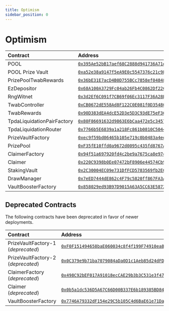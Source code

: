 ```yaml
---
title: Optimism
sidebar_position: 0
---
```


# Optimism

| Contract | Address |
| :--- | :--- |
| POOL | [`0x395Ae52bB17aef68C2888d941736A71dC6d4e125`](https://optimistic.etherscan.io/address/0x395Ae52bB17aef68C2888d941736A71dC6d4e125) |
| POOL Prize Vault | [`0xa52e38a9147f5eA9E0c5547376c21c9E3F3e5e1f`](https://optimistic.etherscan.io/address/0xa52e38a9147f5eA9E0c5547376c21c9E3F3e5e1f) |
| PrizePoolTwabRewards | [`0x36bE31E7acD4B0D755BCc7858ef04848A3eC66c6`](https://optimistic.etherscan.io/address/0x36bE31E7acD4B0D755BCc7858ef04848A3eC66c6) |
| EzDepositor | [`0x68A100A3729Fc04ab26Fb4C0862Df22CEec2f18B`](https://optimistic.etherscan.io/address/0x68A100A3729Fc04ab26Fb4C0862Df22CEec2f18B) |
| RngWitnet | [`0x3d2Ef6C091f7CB69f06Ec3117F36A28BC596aa7B`](https://optimistic.etherscan.io/address/0x3d2Ef6C091f7CB69f06Ec3117F36A28BC596aa7B) |
| TwabController | [`0xCB0672dE558Ad8F122C0E081f0D35480aB3be167`](https://optimistic.etherscan.io/address/0xCB0672dE558Ad8F122C0E081f0D35480aB3be167) |
| TwabRewards | [`0x90D383dEA4dcE52D3e5D3C93dE75eF36da3Ea9Ea`](https://optimistic.etherscan.io/address/0x90D383dEA4dcE52D3e5D3C93dE75eF36da3Ea9Ea) |
| TpdaLiquidationPairFactory | [`0x80F86691632d9863E6bCaa472e5c34574F77c7D1`](https://optimistic.etherscan.io/address/0x80F86691632d9863E6bCaa472e5c34574F77c7D1) |
| TpdaLiquidationRouter | [`0x7766b5E6839a1a218Fc861b0810C504490876136`](https://optimistic.etherscan.io/address/0x7766b5E6839a1a218Fc861b0810C504490876136) |
| PrizeVaultFactory | [`0xec9f59bd06465b105e719c0b0483a4ed6a656775`](https://optimistic.etherscan.io/address/0xec9f59bd06465b105e719c0b0483a4ed6a656775) |
| PrizePool | [`0xF35fE10ffd0a9672d0095c435fd8767A7fe29B55`](https://optimistic.etherscan.io/address/0xF35fE10ffd0a9672d0095c435fd8767A7fe29B55) |
| ClaimerFactory | [`0x94f51a697920fd4c2be9a7675ca8e97475779cc3`](https://optimistic.etherscan.io/address/0x94f51a697920fd4c2be9a7675ca8e97475779cc3) |
| Claimer | [`0x220C9398b0Ee07472bF8906e44574Cb9FE3B8D90`](https://optimistic.etherscan.io/address/0x220C9398b0Ee07472bF8906e44574Cb9FE3B8D90) |
| StakingVault | [`0x2C30004EC09e731DfFCD5783569fb2E09C473732`](https://optimistic.etherscan.io/address/0x2C30004EC09e731DfFCD5783569fb2E09C473732) |
| DrawManager | [`0x7eED7444dE862c4F79c5820ff867FA3A82641857`](https://optimistic.etherscan.io/address/0x7eED7444dE862c4F79c5820ff867FA3A82641857) |
| VaultBoosterFactory | [`0x858029ed93B97D9015A63A5CC63E5872EE67F88c`](https://optimistic.etherscan.io/address/0x858029ed93B97D9015A63A5CC63E5872EE67F88c) |

## Deprecated Contracts

The following contracts have been deprecated in favor of newer deployments.

| Contract | Address |
| :--- | :--- |
| PrizeVaultFactory-1 (*deprecated*) | [`0xF0F151494658baE060034c8f4f199F74910ea806`](https://optimistic.etherscan.io/address/0xF0F151494658baE060034c8f4f199F74910ea806) |
| PrizeVaultFactory-2 (*deprecated*) | [`0x0C379e9b71ba7079084aDa0D1c1Aeb85d24dFD39`](https://optimistic.etherscan.io/address/0x0C379e9b71ba7079084aDa0D1c1Aeb85d24dFD39) |
| ClaimerFactory (*deprecated*) | [`0x498C92bEF017A91018ecCAE29b3b3C531e3f4794`](https://optimistic.etherscan.io/address/0x498C92bEF017A91018ecCAE29b3b3C531e3f4794) |
| Claimer (*deprecated*) | [`0x0b5a1dc536D5A67C66D00B337E6b189385BD8438`](https://optimistic.etherscan.io/address/0x0b5a1dc536D5A67C66D00B337E6b189385BD8438) |
| VaultBoosterFactory | [`0x7746A79332dF154e29C5b105C4d6BaE61e71DaDA`](https://optimistic.etherscan.io/address/0x7746a79332df154e29c5b105c4d6bae61e71dada) |
